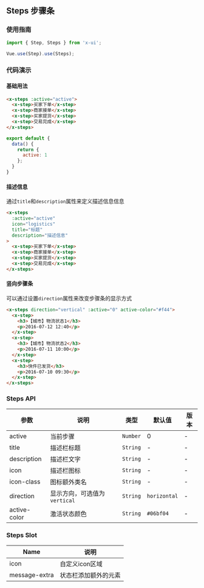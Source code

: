 ## Steps 步骤条

### 使用指南
``` javascript
import { Step, Steps } from 'x-ui';

Vue.use(Step).use(Steps);
```

### 代码演示

#### 基础用法

```html
<x-steps :active="active">
  <x-step>买家下单</x-step>
  <x-step>商家接单</x-step>
  <x-step>买家提货</x-step>
  <x-step>交易完成</x-step>
</x-steps>
```

```javascript
export default {
  data() {
    return {
      active: 1
    };
  }
}
```

#### 描述信息

通过`title`和`description`属性来定义描述信息信息

```html
<x-steps
  :active="active"
  icon="logistics"
  title="标题"
  description="描述信息"
>
  <x-step>买家下单</x-step>
  <x-step>商家接单</x-step>
  <x-step>买家提货</x-step>
  <x-step>交易完成</x-step>
</x-steps>
```

#### 竖向步骤条
可以通过设置`direction`属性来改变步骤条的显示方式

```html
<x-steps direction="vertical" :active="0" active-color="#f44">
  <x-step>
    <h3>【城市】物流状态1</h3>
    <p>2016-07-12 12:40</p>
  </x-step>
  <x-step>
    <h3>【城市】物流状态2</h3>
    <p>2016-07-11 10:00</p>
  </x-step>
  <x-step>
    <h3>快件已发货</h3>
    <p>2016-07-10 09:30</p>
  </x-step>
</x-steps>
```

### Steps API

| 参数 | 说明 | 类型 | 默认值 | 版本 |
|------|------|------|------|------|
| active | 当前步骤 | `Number` | 0 | - |
| title | 描述栏标题 | `String` | - | - |
| description | 描述栏文字 | `String` | - | - |
| icon | 描述栏图标 | `String` | - | - |
| icon-class | 图标额外类名 | `String` | - | - |
| direction | 显示方向，可选值为 `vertical` | `String` | `horizontal` | - |
| active-color | 激活状态颜色 | `String` | `#06bf04` | - |

### Steps Slot

| Name | 说明 |
|------|------|
| icon | 自定义icon区域 |
| message-extra | 状态栏添加额外的元素 |
